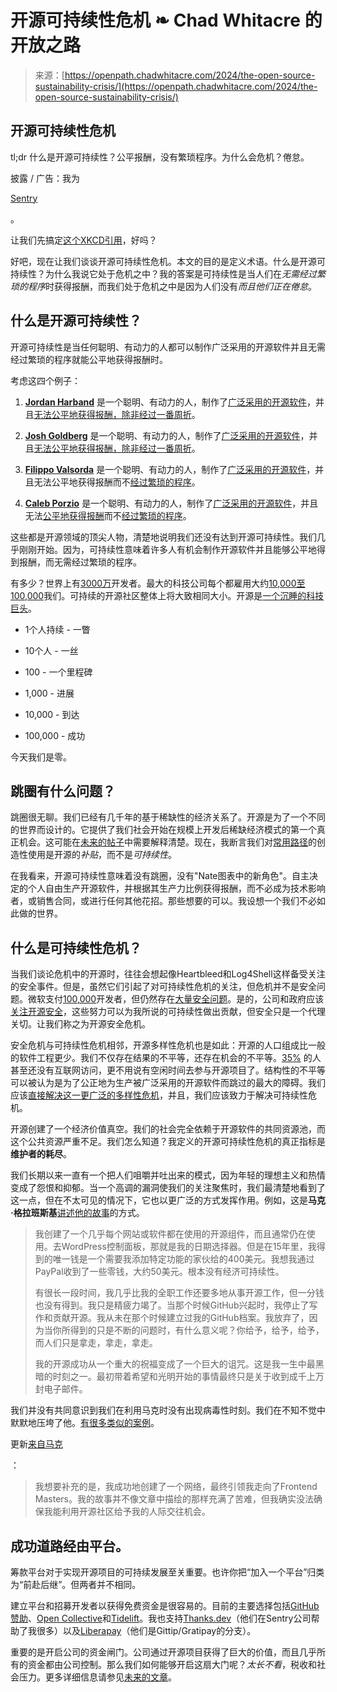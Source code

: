 <!--yml

分类：未分类

日期：2024-05-27 15:01:55

-->

# 开源可持续性危机 ❧ Chad Whitacre 的开放之路

> 来源：[https://openpath.chadwhitacre.com/2024/the-open-source-sustainability-crisis/](https://openpath.chadwhitacre.com/2024/the-open-source-sustainability-crisis/)

## 开源可持续性危机

tl;dr 什么是开源可持续性？公平报酬，没有繁琐程序。为什么会危机？倦怠。

披露 / 广告：我为

[Sentry](https://sentry.io/welcome/)

。

让我们先搞定[这个XKCD引用](https://xkcd.com/2347/)，好吗？

好吧，现在让我们谈谈开源可持续性危机。本文的目的是定义术语。什么是开源可持续性？为什么我说它处于危机之中？我的答案是可持续性是当人们在*无需经过繁琐的程序*时获得报酬，而我们处于危机之中是因为人们没有*而且他们正在倦怠*。

## 什么是开源可持续性？

开源可持续性是当任何聪明、有动力的人都可以制作广泛采用的开源软件并且无需经过繁琐的程序就能公平地获得报酬时。

考虑这四个例子：

1.  [**Jordan Harband**](https://twitter.com/ljharb) 是一个聪明、有动力的人，制作了[广泛采用的开源软件](https://github.com/ljharb)，并且[无法公平地获得报酬，除非经过一番周折](https://thenewstack.io/open-source-needs-maintainers-but-how-can-they-get-paid/)。

1.  [**Josh Goldberg**](https://www.joshuakgoldberg.com/) 是一个聪明、有动力的人，制作了[广泛采用的开源软件](https://github.com/JoshuaKGoldberg)，并且[无法公平地获得报酬，除非经过一番周折](https://twitter.com/JoshuaKGoldberg/status/1737229604442517902)。

1.  [**Filippo Valsorda**](https://filippo.io/) 是一个聪明、有动力的人，制作了[广泛采用的开源软件](https://github.com/FiloSottile)，并且无法公平地获得报酬而不[经过繁琐的程序](https://words.filippo.io/full-time-maintainer/)。

1.  [**Caleb Porzio**](https://calebporzio.com/) 是一个聪明、有动力的人，制作了[广泛采用的开源软件](https://github.com/calebporzio)，并且无法[公平地获得报酬](https://calebporzio.com/i-just-hit-dollar-100000yr-on-github-sponsors-heres-how-i-did-it)而不[经过繁琐的程序](https://calebporzio.com/sponsorware)。

这些都是开源领域的顶尖人物，清楚地说明我们还没有达到开源可持续性。我们几乎刚刚开始。因为，可持续性意味着许多人有机会制作开源软件并且能够公平地得到报酬，而无需经过繁琐的程序。

有多少？世界上有[3000万](https://www.statista.com/statistics/627312/worldwide-developer-population/)开发者。最大的科技公司每个都雇用大约[10,000至100,000](https://www.statista.com/statistics/673862/number-of-employees-at-selected-leading-tech-companies/)我们。可持续的开源社区整体上将大致相同大小。开源是[一个沉睡的科技巨头](https://gratipay.news/your-company-should-probably-pay-2000-per-person-for-open-source-9205443e209d)。

+   1个人持续 - 一瞥

+   10个人 - 一丝

+   100 - 一个里程碑

+   1,000 - 进展

+   10,000 - 到达

+   100,000 - 成功

今天我们是零。

## 跳圈有什么问题？

跳圈很无聊。我们已经有几千年的基于稀缺性的经济关系了。开源是为了一个不同的世界而设计的。它提供了我们社会开始在规模上开发后稀缺经济模式的第一个真正机会。这可能在[未来的帖子](https://github.com/chadwhitacre/openpath/issues/15)中需要解释清楚。现在，我断言我们对[常用路径](https://twitter.com/eigenjoy/status/862412458517962752)的创造性使用是开源的*补贴*，而不是*可持续性*。

在我看来，开源可持续性意味着没有跳圈，没有"Nate图表中的新角色"。自主决定的个人自由生产开源软件，并根据其生产力比例获得报酬，而不必成为技术影响者，或销售合同，或进行任何其他花招。那些想要的可以。我设想一个我们不必如此做的世界。

## 什么是可持续性危机？

当我们谈论危机中的开源时，往往会想起像Heartbleed和Log4Shell这样备受关注的安全事件。但是，虽然它们引起了对可持续性危机的关注，但危机并不是安全问题。微软支付[100,000](https://devblogs.microsoft.com/engineering-at-microsoft/welcome-to-the-engineering-at-microsoft-blog/)开发者，但仍然存在[大量安全问题](https://msrc.microsoft.com/update-guide/vulnerability)。是的，公司和政府应该[关注开源安全](https://openssf.org/)，这些努力可以为我所说的可持续性做出贡献，但安全只是一个代理关切。让我们称之为开源安全危机。

安全危机与可持续性危机相邻，开源多样性危机也是如此：开源的人口组成比一般的软件工程更少。我们不仅存在结果的不平等，还存在机会的不平等。[35%](https://www.statista.com/statistics/617136/digital-population-worldwide/) 的人甚至还没有互联网访问，更不用说有空闲时间去参与开源项目了。结构性的不平等可以被认为是为了公正地为生产被广泛采用的开源软件而跳过的最大的障碍。我们应该[直接解决这一更广泛的多样性危机](https://www.outreachy.org/)，并且，我们应该致力于解决可持续性危机。

开源创建了一个经济价值真空。我们的社会完全依赖于开源软件的共同资源池，而这个公共资源严重不足。我们怎么知道？我定义的开源可持续性危机的真正指标是**维护者的耗尽**。

我们长期以来一直有一个把人们咀嚼并吐出来的模式，因为年轻的理想主义和热情变成了怨恨和抑郁。当一个高调的漏洞使我们的关注聚焦时，我们最清楚地看到了这一点，但在不太可见的情况下，它也以更广泛的方式发挥作用。例如，这是**马克·格拉班斯基**[讲述他的故事](https://blog.opencollective.com/frontend-masters/)的方式。

> 我创建了一个几乎每个网站或软件都在使用的开源组件，而且通常仍在使用。去WordPress控制面板，那就是我的日期选择器。但是在15年里，我得到的唯一钱是一个需要我添加特定功能的家伙给的400美元。我想我通过PayPal收到了一些零钱，大约50美元。根本没有经济可持续性。
> 
> 有很长一段时间，我几乎比我的全职工作还要多地从事开源工作，但一分钱也没有得到。我只是精疲力竭了。当那个时候GitHub兴起时，我停止了写作和贡献开源。我从未在那个时候建立过我的GitHub档案。我放弃了，因为当你所得到的只是不断的问题时，有什么意义呢？你给予，给予，给予，而人们只是拿走，拿走，拿走。
> 
> 我的开源成功从一个重大的祝福变成了一个巨大的诅咒。这是我一生中最黑暗的时刻之一。最初带着希望和光明开始的事情最终只是关于收到成千上万封电子邮件。

我们并没有共同意识到我们在利用马克时没有出现病毒性时刻。我们在不知不觉中默默地压垮了他。[有很多类似的案例](https://blog.tidelift.com/maintainer-burnout-is-real)。

更新[来自马克](https://twitter.com/1Marc/status/1748422612114362706)

：

> 我想要补充的是，我成功地创建了一个网络，最终引领我走向了Frontend Masters。我的故事并不像文章中描绘的那样充满了苦难，但我确实没法确保我能利用开源社区给予我的人际交往机会。

## 成功道路经由平台。

筹款平台对于实现开源项目的可持续发展至关重要。也许你把“加入一个平台”归类为“前赴后继”。但两者并不相同。

建立平台和招募开发者以获得免费资金是很容易的。目前的主要选择包括[GitHub赞助](https://github.com/sponsors)、[Open Collective](ttps://www.opencollective.org/)和[Tidelift](https://tidelift.com/)。我也支持[Thanks.dev](https://thanks.dev/home)（他们在Sentry公司帮助了我很多）以及[Liberapay](https://liberapay.com/)（他们是Gittip/Gratipay的分支）。

重要的是开启公司的资金闸门。公司通过开源项目获得了巨大的价值，而且几乎所有的资金都由公司控制。那么我们如何能够开启这扇大门呢？*太长不看*，税收和社会压力。更多详细信息请参见[未来的文章](https://github.com/chadwhitacre/openpath/issues/14)。
